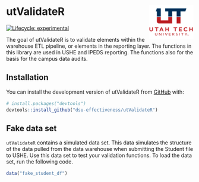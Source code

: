 
<!-- README.md is generated from README.Rmd. Please edit that file -->

# utValidateR <img src="man/figures/README-ut_ie_logo.png" align="right" width="120" />

<!-- badges: start -->

[![Lifecycle:
experimental](https://img.shields.io/badge/lifecycle-experimental-orange.svg)](https://lifecycle.r-lib.org/articles/stages.html#experimental)
<!-- badges: end -->

The goal of utValidateR is to validate elements within the warehouse ETL
pipeline, or elements in the reporting layer. The functions in this
library are used in USHE and IPEDS reporting. The functions also for the
basis for the campus data audits.

## Installation

You can install the development version of utValidateR from
[GitHub](https://github.com/) with:

``` r
# install.packages("devtools")
devtools::install_github("dsu-effectiveness/utValidateR")
```

## Fake data set

`utValidateR` contains a simulated data set. This data simulates the
structure of the data pulled from the data warehouse when submitting the
Student file to USHE. Use this data set to test your validation
functions. To load the data set, run the following code.

``` r
data("fake_student_df")
```
